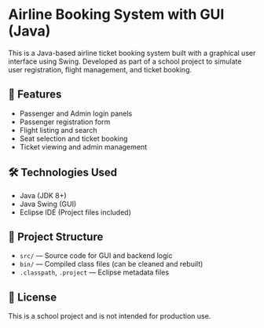 # Airline Booking System with GUI (Java)

This is a Java-based airline ticket booking system built with a graphical user interface using Swing. Developed as part of a school project to simulate user registration, flight management, and ticket booking.

## 🎯 Features
- Passenger and Admin login panels
- Passenger registration form
- Flight listing and search
- Seat selection and ticket booking
- Ticket viewing and admin management

## 🛠️ Technologies Used
- Java (JDK 8+)
- Java Swing (GUI)
- Eclipse IDE (Project files included)

## 📁 Project Structure
- `src/` — Source code for GUI and backend logic
- `bin/` — Compiled class files (can be cleaned and rebuilt)
- `.classpath`, `.project` — Eclipse metadata files

## 📄 License
This is a school project and is not intended for production use.